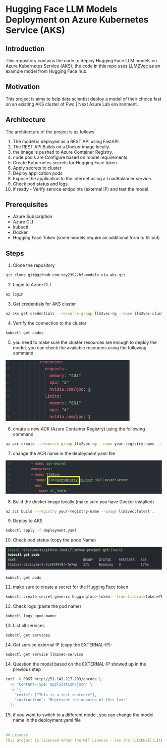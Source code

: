 # Hugging Face LLM Models Deployment on Azure Kubernetes Service (AKS)

## Introduction
This repository contains the code to deploy Hugging Face LLM models on Azure Kubernetes Service (AKS).
the code in this repo uses [LLM2Vec](https://huggingface.co/McGill-NLP/LLM2Vec-Meta-Llama-3-8B-Instruct-mntp) as an example model from Hugging Face hub.

## Motivation
This project is aims to help data scientist deploy a model of their choice fast on an existing AKS cluster of Pwc | Next Azure Lab environment.

## Architecture
The architecture of the project is as follows:
1. The model is deployed as a REST API using FastAPI.
2. The REST API  Builds on a  Docker image locally.
3. the image is pushed to Azure Container Registry.
4.  node pools are Configure based on model requirements.
5. Create Kubernetes secrets for Hugging Face token
6. Apply secrets to cluster
7. Deploy application pods
8. Expose the application to the internet using a LoadBalancer service.
9. Check pod status and logs.
10. if ready - Verify service endpoints (external IP) and test the model.

## Prerequisites
- Azure Subscription
- Azure CLI
- kubectl
- Docker
- Hugging Face Token (some models require an additional form to fill out)

## Steps

1. Clone the repository
```bash
git clone git@github.com:roy2392/hf-models-via-aks.git
```
2. Login to Azure CLI
```bash
az login
```
3. Get credentials for AKS cluster
```bash
az aks get-credentials --resource-group llm2vec-rg --name llm2vec-cluster
```

4. Vertify the connection to the cluster
```bash
kubectl get nodes
```

5. you need to make sure the cluster resources are enough to deploy the model, you can check the available resources using the following command

![deployment resource screenshot](media/resource-screenshot.png)

6. create a new ACR (Azure Container Registry) using the following command
```bash
az acr create --resource-group llm2vec-rg --name your-registry-name --sku Basic
```
7. change the ACR name in the deployment.yaml file

![image name on deployment file](media/change-image-name.png)

8. Build the docker image locally (make sure you have Docker installed)
```bash
az acr build --registry your-registry-name --image llm2vec:latest .
```
9. Deploy to AKS
```bash
kubectl apply -f deployment.yaml
```
10. Check pod status (copy the pode Name)

![copy pods name](media/pod-name.png)
```bash
kubectl get pods
```
11. make sure to create a secret for the Hugging Face token
```bash
kubectl create secret generic huggingface-token --from-literal=token=YOUR_HUGGING_FACE_TOKEN
```
12. Check logs (paste the pod name)

```bash
kubectl logs <pod-name>
```
13. List all services
```bash
kubectl get services
```
14. Get service external IP (copy the EXTERNAL-IP):
```bash
kubectl get service llm2vec-service
```

14. Question the model based on the EXTERNAL-IP showed up in the previous step
```bash
curl -X POST http://51.142.217.203/encode \
  -H "Content-Type: application/json" \
  -d '{
    "texts": ["This is a test sentence"],
    "instruction": "Represent the meaning of this text"
  }'
```
15. if you want to switch to a different model, you can change the model name in the deployment.yaml file
```yaml

## License
This project is licensed under the MIT License - see the [LICENSE](LICENSE) file for details.